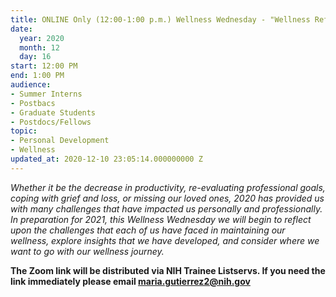 ```yaml
---
title: ONLINE Only (12:00-1:00 p.m.) Wellness Wednesday - "Wellness Reflection"
date:
  year: 2020
  month: 12
  day: 16
start: 12:00 PM
end: 1:00 PM
audience:
- Summer Interns
- Postbacs
- Graduate Students
- Postdocs/Fellows
topic:
- Personal Development
- Wellness
updated_at: 2020-12-10 23:05:14.000000000 Z
---
```

*Whether it be the decrease in productivity, re-evaluating professional
goals, coping with grief and loss, or missing our loved ones, 2020 has
provided us with many challenges that have impacted us personally and
professionally. In preparation for 2021, this Wellness Wednesday we will
begin to reflect upon the challenges that each of us have faced in
maintaining our wellness, explore insights that we have developed, and
consider where we want to go with our wellness journey.*

**The Zoom link will be distributed via NIH Trainee Listservs. If you
need the link immediately please email maria.gutierrez2@nih.gov**
